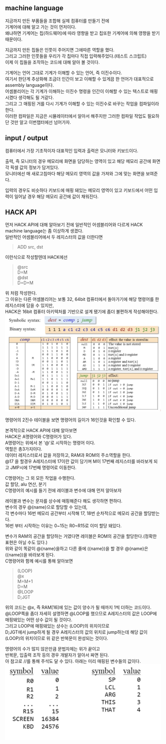 ## machine language
지금까지 만든 부품들을 조합해 실제 컴퓨터를 만들기 전에  
기계어에 대해 알고 가는 것이 먼저이다.  
왜냐하면 기계어는 칩(하드웨어)에 따라 영향을 받고 칩또한 기계어에 의해 영향을 받기 때문이다.  

지금까지 만든 칩들은 인풋이 주어지면 그에따른 역할을 했다.  
그리고 그러한 인풋들을 우리가 각 칩마다 직접 입력해주었다.(테스트 스크립트)  
이제 이 칩들을 조작하는 코드에 대해 알아 볼 것이다.  

기계어는 언어 그대로 기계가 이해할 수 있는 언어, 즉 이진수이다.  
여기서 한단계 추상화해 조금더 인간이 보고 이해할 수 있게끔 한 언어가 대표적으로 assembly language이다.  
어셈블리어는 각 기계가 이해하는 이진수 명령을 인간이 이해할 수 있는 텍스트로 매핑 시켰다 생각해도 될 거같다.  
그리고 그 매핑된 거를 다시 기계가 이해할 수 있는 이진수로 바꾸는 작업을 컴파일이라 한다.  
이러한 컴파일은 지금은 시뮬레이터에서 알아서 해주지만 그러한 컴파일 작업도 필요하단 것만 알고 이번챕터에선 넘어가자.


## input / output
컴퓨터에서 가장 기초적이자 대표적인 입력과 출력은 모니터와 키보드이다.  

출력, 즉 모니터의 경우 메모리에 화면을 담당하는 영역이 있고 해당 메모리 공간에 화면 각 픽셀 값의 정보가 담겨있다.  
모니터에선 매 새로고침마다 해당 메모리 영역의 값을 가져와 그에 맞는 화면을 보여준다.  

입력의 경우도 비슷하다 키보드에 매핑 돼있는 메모리 영역이 있고 키보드에서 어떤 입력이 일어날 경우 해당 메모리 공간에 값이 채워진다.


## HACK API 
먼저 HACK API에 대해 알아보기 전에 일반적인 어셈블리어와 다르게 HACK machine language는 좀 이상하게 생겼다.  
일반적인 어셈블리어에서 두 레지스터의 값을 더한다면 
> ADD src, dst

이런식으로 작성할텐데 HACK에선
> @src  
> D=M  
> @dst  
> D=D+M  

위 처럼 작성한다.  
그 이유는 다른 어셈블리어는 보통 32, 64bit 컴퓨터에서 돌아가기에 해당 명령어를 한 레지스터에 담을 수 있지만,  
HACK은 16bit 컴퓨터 아키텍처를 기반으로 설계 됐기에 좀더 불편하게 작성해야한다.  
![](./kdh_files/hack_binary.png)

명령어의 2진수 테이블을 보면 명령어의 길이가 16인것을 확인할 수 있다.  


본격적으로 HACK API에 대해 알아보면  
HACK은 A명령어와 C명령어가 있다.  
A명령어는 위에서 본 '@'로 시작하는 명령어 이다.  
역할은 총3가지이다.  
데이터 레지스터로서 값을 저장하고, RAM과 ROM의 주소역할을 한다.  
@17 을 할경우 A레지스터에 17이란 값이 담기며 M이 17번째 레지스터를 바라보게 되고 JMP시에 17번째 명령어로 이동한다.  

C명령어는 그 외 모든 작업을 수행한다.  
값 할당, alu 연산, 분기  
C명령어의 예시를 들기 전에 레이블과 변수에 대해 먼저 알아보자  

레이블과 변수는 문자를 상수에 매핑해준다 해도 생각하면 편하다.  
변수의 경우 @{name}으로 할당할 수 있는데,  
각 변수마다 16번 메모리 공간부터 시작해 17, 18번 순차적으로 메모리 공간을 할당받는다.  
16번 부터 시작하는 이유는 0~15는 R0~R15로 이미 할당 돼있다.

변수가 RAM의 공간을 할당하는 거였다면 레이블은 ROM의 공간을 할당한다.(정확한 표현은 아닐 수도 있다.)  
위와 같이 똑같이 @{name}을하고 다른 줄에 ({name})을 할 경우  @{name}은 ({name})을 바라보게 된다.  
C명령어와 함께 예시를 통해 알아보면
> (LOOP)  
> @x  
> M=M+1  
> D=M  
> @LOOP  
> D;JGT

위의 코드는 @x, 즉 RAM[16]에 있는 값이 양수가 될 때까지 1씩 더하는 코드이다.  
@LOOP쪽을 좀더 자세히 설명하면 @LOOP를 했으므로 A레지스터의 값은 LOOP에 매핑돼있는 어떤 상수 값이 될 것이다.  
그리고 LOOP에 매핑돼있는 상수는 (LOOP)의 위치이므로  
D;JGT에서 jump하게 될 경우 A레지스터의 값의 위치로 jump하는데 해당 값이 (LOOP)의 위치이므로 위 같은 반복문이 완성되는 것이다.  

명령어의 수가 많지 않은만큼 문법자체는 위가 끝이고  
반복문, 입출력 조작 등의 경우 개발자가 알아서 짜면 된다.  
아 참고로 //를 통해 주석도 달 수 있다.
아래는 미리 매핑된 변수들의 값이다.  
![](./kdh_files/predefined.png)